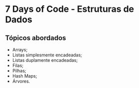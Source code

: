 # 7 Days of Code - Estruturas de Dados

## Tópicos abordados
- Arrays;
- Listas simplesmente encadeadas;
- Listas duplamente encadeadas;
- Filas;
- Pilhas;
- Hash Maps;
- Árvores.
